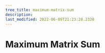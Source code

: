 ```yaml
---
tree_title: maximum-matrix-sum
description: 
last_modified: 2022-06-09T21:23:28.2328
---
```


# Maximum Matrix Sum
